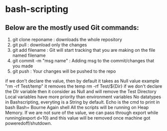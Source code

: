 # bash-scripting


## Below are the mostly used Git commands:

1. git clone reponame : downloads the whole repository
2. git pull           : download only the changes
3. git add filename   : Git will start tracking that you are making on the file named filename
4. git commit -m "msg name" : Adding msg to the commit/changes that you made
5. git push           : Your changes will be pushed to the repo


if we don't declare the value, then by default it takes as Null value
example "rm -rf Test/temp" it removes the temp
rm -rf Test/${Dir} if we don't declare the DIr variable then it consider as Null and will remove the Test Directory
Local variables have more priority than environment variables
No datatypes in Bashscripting, everyting is a String by default.
Echo is the cmd to print in bash
Bash= Bourne Again shell
All the scripts will be running on Heap Memory. If we are not sure of the value, we can pass through export while running(export d=10) and this value will be removed once machine got poweredoff/shutdown.


